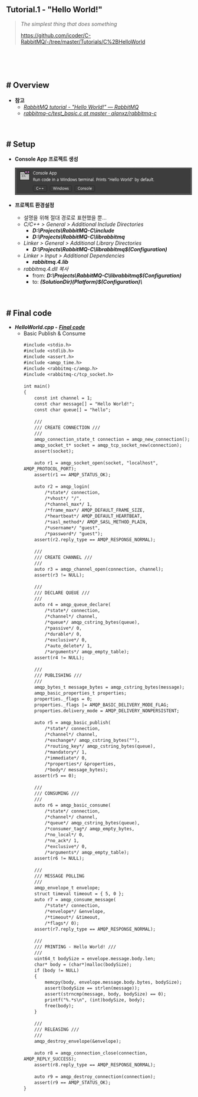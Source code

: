 ## Tutorial.1 - "Hello World!"
> *The simplest thing that does something*
>
> https://github.com/icoder/C-RabbitMQ/-/tree/master/Tutorials/C%2BHelloWorld

　

　

## # Overview

- **참고**
  - [*RabbitMQ tutorial - "Hello World!" — RabbitMQ*](https://www.rabbitmq.com/tutorials/tutorial-one-dotnet.html)
  - [*rabbitmq-c/test_basic.c at master · alanxz/rabbitmq-c*](https://github.com/alanxz/rabbitmq-c/blob/master/tests/test_basic.c)


　

## # Setup

- **Console App 프로젝트 생성**

    ![](https://github.com/icodes-studio/wiki/blob/main/STUDY%2BRND/RabbitMQ/Assets/C++ConsoleApp.png)

- **프로젝트 환경설정**
    - 설명을 위해 절대 경로로 표현했을 뿐...
    - *C/C++ > General > Additional Include Directories*
        - ***D:\Projects\RabbitMQ-C\include***
        - ***D:\Projects\RabbitMQ-C\librabbitmq***
    - *Linker > General > Additional Library Directories*
        - ***D:\Projects\RabbitMQ-C\librabbitmq\$(Configuration)***
    - *Linker > Input > Additional Dependencies*
        - ***rabbitmq.4.lib***
    - *rabbitmq.4.dll 복사*
        - from: ***D:\Projects\RabbitMQ-C\librabbitmq\$(Configuration)***
        - to: ***$(SolutionDir)$(Platform)\$(Configuration)\\***



　

## # Final code

- ***HelloWorld.cpp -*** [***Final code***](https://github.com/icoder/C-RabbitMQ/-/blob/master/Tutorials/C%2BHelloWorld/HelloWorld.cpp)
    - Basic Publish & Consume
        ```
        #include <stdio.h>
        #include <stdlib.h>
        #include <assert.h>
        #include <amqp_time.h>
        #include <rabbitmq-c/amqp.h>
        #include <rabbitmq-c/tcp_socket.h>
         
        int main()
        {
            const int channel = 1;
            const char message[] = "Hello World!";
            const char queue[] = "hello";
         
            ///
            /// CREATE CONNECTION ///
            ///
            amqp_connection_state_t connection = amqp_new_connection();
            amqp_socket_t* socket = amqp_tcp_socket_new(connection);
            assert(socket);
         
            auto r1 = amqp_socket_open(socket, "localhost", AMQP_PROTOCOL_PORT);
            assert(r1 == AMQP_STATUS_OK);
         
            auto r2 = amqp_login(
                /*state*/ connection,
                /*vhost*/ "/",
                /*channel_max*/ 1,
                /*frame_max*/ AMQP_DEFAULT_FRAME_SIZE,
                /*heartbeat*/ AMQP_DEFAULT_HEARTBEAT,
                /*sasl_method*/ AMQP_SASL_METHOD_PLAIN,
                /*username*/ "guest",
                /*password*/ "guest");
            assert(r2.reply_type == AMQP_RESPONSE_NORMAL);
         
            ///
            /// CREATE CHANNEL ///
            ///
            auto r3 = amqp_channel_open(connection, channel);
            assert(r3 != NULL);
         
            ///
            /// DECLARE QUEUE ///
            ///
            auto r4 = amqp_queue_declare(
                /*state*/ connection,
                /*channel*/ channel,
                /*queue*/ amqp_cstring_bytes(queue),
                /*passive*/ 0,
                /*durable*/ 0,
                /*exclusive*/ 0,
                /*auto_delete*/ 1,
                /*arguments*/ amqp_empty_table);
            assert(r4 != NULL);
         
            ///
            /// PUBLISHING ///
            ///
            amqp_bytes_t message_bytes = amqp_cstring_bytes(message);
            amqp_basic_properties_t properties;
            properties._flags = 0;
            properties._flags |= AMQP_BASIC_DELIVERY_MODE_FLAG;
            properties.delivery_mode = AMQP_DELIVERY_NONPERSISTENT;
         
            auto r5 = amqp_basic_publish(
                /*state*/ connection,
                /*channel*/ channel,
                /*exchange*/ amqp_cstring_bytes(""),
                /*routing_key*/ amqp_cstring_bytes(queue),
                /*mandatory*/ 1,
                /*immediate*/ 0,
                /*properties*/ &properties,
                /*body*/ message_bytes);
            assert(r5 == 0);
         
            ///
            /// CONSUMING ///
            ///
            auto r6 = amqp_basic_consume(
                /*state*/ connection,
                /*channel*/ channel,
                /*queue*/ amqp_cstring_bytes(queue),
                /*consumer_tag*/ amqp_empty_bytes,
                /*no_local*/ 0,
                /*no_ack*/ 1,
                /*exclusive*/ 0,
                /*arguments*/ amqp_empty_table);
            assert(r6 != NULL);
         
            ///
            /// MESSAGE POLLING
            ///
            amqp_envelope_t envelope;
            struct timeval timeout = { 5, 0 };
            auto r7 = amqp_consume_message(
                /*state*/ connection,
                /*envelope*/ &envelope,
                /*timeout*/ &timeout,
                /*flags*/ 0);
            assert(r7.reply_type == AMQP_RESPONSE_NORMAL);
         
            ///
            /// PRINTING - Hello World! ///
            ///
            uint64_t bodySize = envelope.message.body.len;
            char* body = (char*)malloc(bodySize);
            if (body != NULL)
            {
                memcpy(body, envelope.message.body.bytes, bodySize);
                assert(bodySize == strlen(message));
                assert(strncmp(message, body, bodySize) == 0);
                printf("%.*s\n", (int)bodySize, body);
                free(body);
            }
         
            ///
            /// RELEASING ///
            ///
            amqp_destroy_envelope(&envelope);
         
            auto r8 = amqp_connection_close(connection, AMQP_REPLY_SUCCESS);
            assert(r8.reply_type == AMQP_RESPONSE_NORMAL);
         
            auto r9 = amqp_destroy_connection(connection);
            assert(r9 == AMQP_STATUS_OK);
        }
        ```
